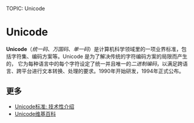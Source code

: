 TOPIC: Unicode

# Unicode

**Unicode**（*统一码*、*万国码*、*单一码*）是计算机科学领域里的一项业界标准，包括字符集、编码方案等。Unicode 是为了解决传统的字符编码方案的局限而产生的，
它为每种语言中的每个字符设定了统一并且唯一的*二进制编码*，以满足跨语言、跨平台进行文本转换、处理的要求。1990年开始研发，1994年正式公布。

## 更多

- [Unicode标准: 技术性介绍](http://www.unicode.org/standard/principles.html)
- [Unicode维基百科](https://en.wikipedia.org/wiki/Unicode)
